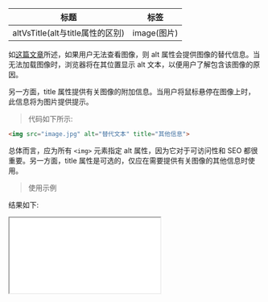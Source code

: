 | 标题                                                       | 标签                            |
| ---------------------------------------------------------- | ------------------------------- |
| altVsTitle(alt与title属性的区别) | image(图片) |

如[这篇文章](codes/html/imageAlt.md)所述，如果用户无法查看图像，则 alt 属性会提供图像的替代信息。当无法加载图像时，浏览器将在其位置显示 alt 文本，以便用户了解包含该图像的原因。

另一方面，title 属性提供有关图像的附加信息。当用户将鼠标悬停在图像上时，此信息将为图片提供提示。

> 代码如下所示:

```html
<img src="image.jpg" alt="替代文本" title="其他信息">
```

总体而言，应为所有 `<img>` 元素指定 alt 属性，因为它对于可访问性和 SEO 都很重要。另一方面，title 属性是可选的，仅应在需要提供有关图像的其他信息时使用。

> 使用示例

<div class="code-editor" data-url="codes/html/html/alt-vs-title.html" data-language="html"></div>

结果如下:

<iframe src="codes/html/html/alt-vs-title.html"></iframe>


